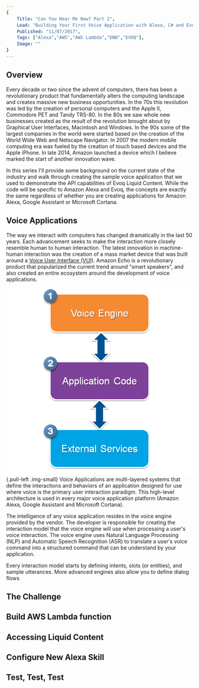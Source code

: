 ```yaml
---
{
    Title: "Can You Hear Me Now? Part 2",
    Lead: "Building Your First Voice Application with Alexa, C# and Evoq Liquid Content",
    Published: "11/07/2017",
    Tags: ["Alexa","AWS","AWS Lambda","DNN","EVOQ"],
    Image: ""
}
---
```


## Overview

Every decade or two since the advent of computers, there has been a revolutionary product that fundamentally alters the computing landscape and creates massive new business opportunities. In the 70s this revolution was led by the creation of personal computers and the Apple II, Commodore PET and Tandy TRS-80.  In the 80s we saw whole new businesses created as the result of the revolution brought about by Graphical User Interfaces, Macintosh and Windows. In the 90s some of the largest companies in the world were started based on the creation of the World Wide Web and Netscape Navigator. In 2007 the modern mobile computing era was fueled by the creation of touch based devices and the Apple iPhone. In late 2014, Amazon launched a device which I believe marked the start of another innovation wave.

In this series I'll provide some background on the current state of the industry and walk through creating the sample voice application that we used to demonstrate the API capabilities of Evoq Liquid Content. While the code will be specific to Amazon Alexa and Evoq, the concepts are exactly the same regardless of whether you are creating applications for Amazon Alexa, Google Assistant or Microsoft Cortana.

## Voice Applications

The way we interact with computers has changed dramatically in the last 50 years. Each advancement seeks to make the interaction more closely resemble human to human interaction. The latest innovation in machine-human interaction was the creation of a mass market device that was built around a [Voice User Interface (VUI)](https://en.wikipedia.org/wiki/Voice_user_interface). Amazon Echo is a revolutionary product that popularized the current trend around "smart speakers", and also created an entire ecosystem around the development of voice applications.

![Voice Application architecture](/assets/image/alexa-skill/alexa-skill-architecture.png){.pull-left .img-small}
Voice Applications are multi-layered systems that define the interactions and behaviors of an application designed for use where voice is the primary user interaction paradigm. This high-level architecture is used in every major voice application platform (Amazon Alexa, Google Assistant and Microsoft Cortana).

The intelligence of any voice application resides in the voice engine provided by the vendor. The developer is responsible for creating the interaction model that the voice engine will use when processing a user's voice interaction. The voice engine uses Natural Language Processing (NLP) and Automatic Speech Recognition (ASR) to translate a user's voice command into a structured command that can be understand by your application.

Every interaction model starts by defining intents, slots (or entities), and sample utterances. More advanced engines also allow you to define dialog flows 

## The Challenge

## Build AWS Lambda function

## Accessing Liquid Content

## Configure New Alexa Skill

## Test, Test, Test 